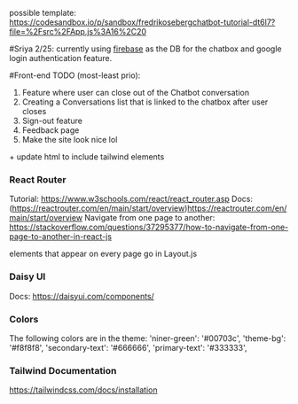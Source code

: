 possible template: https://codesandbox.io/p/sandbox/fredrikosebergchatbot-tutorial-dt6l7?file=%2Fsrc%2FApp.js%3A16%2C20

#Sriya 2/25:
currently using [firebase](https://console.firebase.google.com/) as the DB for the chatbox and google login authentication feature. 

#Front-end TODO (most-least prio):
1. Feature where user can close out of the Chatbot conversation
2. Creating a Conversations list that is linked to the chatbox after user closes
3. Sign-out feature
4. Feedback page
5. Make the site look nice lol 

  \+ update html to include tailwind elements

### React Router
Tutorial: https://www.w3schools.com/react/react_router.asp
Docs: (https://reactrouter.com/en/main/start/overview)https://reactrouter.com/en/main/start/overview
Navigate from one page to another: https://stackoverflow.com/questions/37295377/how-to-navigate-from-one-page-to-another-in-react-js

elements that appear on every page go in Layout.js

### Daisy UI
Docs: https://daisyui.com/components/

### Colors
The following colors are in the theme:
        'niner-green': '#00703c',
        'theme-bg': '#f8f8f8',
        'secondary-text': '#666666',
        'primary-text': '#333333',

### Tailwind Documentation
https://tailwindcss.com/docs/installation
